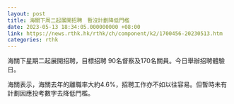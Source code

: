 ```yaml
---
layout: post
title: 海關下周二起展開招聘　暫沒計劃降低門檻
date: 2023-05-13 18:34:05.000000000 +08:00
link: https://news.rthk.hk/rthk/ch/component/k2/1700456-20230513.htm
categories: rthk
---
```


海關下星期二起展開招聘，目標招聘 90名督察及170名關員。今日舉辦招聘體驗日。

海關表示，海關去年的離職率大約4.6%，招聘工作亦不如以往容易。但暫時未有計劃因應投考數字去降低門檻。
